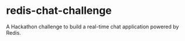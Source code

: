 # redis-chat-challenge
A Hackathon challenge to build a real-time chat application powered by Redis.
